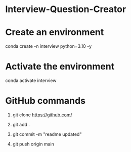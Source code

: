 # Interview-Question-Creator

# Create an environment
conda create -n interview python=3.10 -y


# Activate the environment
conda activate interview


# GitHub commands

1. git clone https://github.com/

2. git add .

3. git commit -m "readme updated"

4. git push origin main
